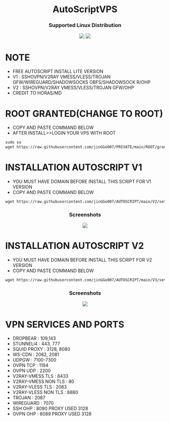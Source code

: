 <h1 align="center">AutoScriptVPS</h1>

<h3 align="center">Supported Linux Distribution</h3>
<p align="center"><img src="https://img.shields.io/static/v1?style=for-the-badge&logo=debian&label=Debian%2010&message=Buster&color=red"> <img src="https://img.shields.io/static/v1?style=for-the-badge&logo=ubuntu&label=Ubuntu%2018&message=18.04 LTS&color=red"> </p>




# NOTE
- FREE AUTOSCRIPT INSTALL LITE VERSION
- V1 : SSHOVPN/V2RAY VMESS/VLESS/TROJAN GFW/WIREGUARD/SHADOWSOCKS OBFS/SHADOWSOCK R/OHP
- V2 : SSHOVPN/V2RAY VMESS/VLESS/TROJAN GFW/OHP
- CREDIT TO HORAS/MD

# ROOT GRANTED(CHANGE TO ROOT)

 - COPY AND PASTE COMMAND BELOW
 - AFTER INSTALL>>LOGIN YOUR VPS WITH ROOT

```html
sudo su
wget https://raw.githubusercontent.com/jinGGo007/PRIVATE/main/ROOT/grant-root && chmod +x grant-root && ./grant-root
  ```
  

# INSTALLATION AUTOSCRIPT V1

 - YOU MUST HAVE DOMAIN BEFORE INSTALL THIS SCRIPT FOR V1 VERSION
 - COPY AND PASTE COMMAND BELOW

```html
wget https://raw.githubusercontent.com/jinGGo007/AUTOSCRIPT/main/V2/setup.sh && chmod +x setup.sh && ./setup.sh
  ```
<h3 align="center">Screenshots</h3>
<p align="center">
<img src="https://raw.githubusercontent.com/jinGGo007/AUTOSCRIPT/main/screenshot.jpg">
  
# INSTALLATION AUTOSCRIPT V2

- YOU MUST HAVE DOMAIN BEFORE INSTALL THIS SCRIPT FOR V2 VERSION
- COPY AND PASTE COMMAND BELOW
  
```html
wget https://raw.githubusercontent.com/jinGGo007/AUTOSCRIPT/main/V3/setup.sh && chmod +x setup.sh && ./setup.sh
  ```
 
 <h3 align="center">Screenshots</h3>
<p align="center">
<img src="https://raw.githubusercontent.com/jinGGo007/AUTOSCRIPT/main/SS.jpg">
  

  # VPN SERVICES AND PORTS

- DROPBEAR            : 109,143 
- STUNNELl4           : 443, 777 
- SQUID PROXY         : 3128, 8080
- WS-CDN              : 2082, 2081
- UDPGW               : 7100-7300
- OVPN TCP            : 1194 
- OVPN UDP            : 2200
- V2RAY-VMESS TLS     : 8433
- V2RAY-VMESS NON TLS : 80
- V2RAY-VLESS TLS     : 2083
- V2RAY-VLESS NON TLS : 8880
- TROJAN              : 2087
- WIREGUARD           : 7070
- SSH OHP             : 8090 PROXY USED 3128
- OVPN OHP            : 8089 PROXY USED 3128

  


  



